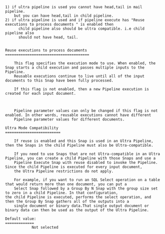     1) if ultra pipeline is used you cannot have head,tail in mail pipeline.
        but you can have head,tail in child pipeline.
    2) if ultra pipeline is used and if pipeline execute has "Reuse executions to process documents	" is enabled then
          child pipeline also should be ultra compatible. i.e child pipeline also
          should not have head, tail.

      
    Reuse executions to process documents	
    ======================================

        This flag specifies the execution mode to use. When enabled, the Snap starts a child execution and passes multiple inputs to the Pipeline.
        Reusable executions continue to live until all of the input documents to this Snap have been fully processed.

        If this flag is not enabled, then a new Pipeline execution is created for each input document.  



        Pipeline parameter values can only be changed if this flag is not enabled. In other words, reusable executions cannot have different 
        Pipeline parameter values for different documents.

    Ultra Mode Compatibility
    =========================

        If reuse is enabled and this Snap is used in an Ultra Pipeline, then the Snaps in the child Pipeline must also be Ultra-compatible.

        If you need to use Snaps that are not Ultra-compatible in an Ultra Pipeline, you can create a child Pipeline with those Snaps and use a 
        Pipeline Execute Snap with reuse disabled to invoke the Pipeline. Since the child Pipeline is executed for every input document, 
        the Ultra Pipeline restrictions do not apply. 

        For example, if you want to run an SQL Select operation on a table that would return more than one document, you can put a
        Select Snap followed by a Group By N Snap with the group size set to zero in a child Pipeline. In that configuration,                                                             the child Pipeline is executed, performs the select operation, and then the Group By Snap gathers all of the outputs into a
        single document or binary data.That single output document or binary data can then be used as the output of the Ultra Pipeline.

    Default value: 
    =============
                Not selected


